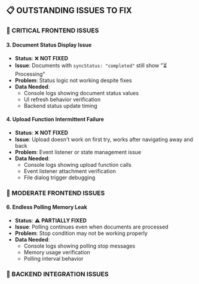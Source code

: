

## 📋 **OUTSTANDING ISSUES TO FIX**

### **🔧 CRITICAL FRONTEND ISSUES**




#### **3. Document Status Display Issue**
- **Status**: ❌ **NOT FIXED**
- **Issue**: Documents with `syncStatus: "completed"` still show "⏳ Processing"
- **Problem**: Status logic not working despite fixes
- **Data Needed**:
  - Console logs showing document status values
  - UI refresh behavior verification
  - Backend status update timing

#### **4. Upload Function Intermittent Failure**
- **Status**: ❌ **NOT FIXED**
- **Issue**: Upload doesn't work on first try, works after navigating away and back
- **Problem**: Event listener or state management issue
- **Data Needed**:
  - Console logs showing upload function calls
  - Event listener attachment verification
  - File dialog trigger debugging

### **🔧 MODERATE FRONTEND ISSUES**


#### **6. Endless Polling Memory Leak**
- **Status**: ⚠️ **PARTIALLY FIXED**
- **Issue**: Polling continues even when documents are processed
- **Problem**: Stop condition may not be working properly
- **Data Needed**:
  - Console logs showing polling stop messages
  - Memory usage verification
  - Polling interval behavior

### **🔧 BACKEND INTEGRATION ISSUES**



